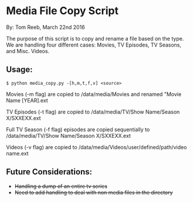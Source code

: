 # Media File Copy Script
By: Tom Reeb, March 22nd 2016

The purpose of this script is to copy and rename a file based on the type. We are handling four different cases: Movies, TV Episodes, TV Seasons, and Misc. Videos.

## Usage:
    $ python media_copy.py -[h,m,t,f,v] <source>

Movies (-m flag) are copied to /data/media/Movies and renamed "Movie Name [YEAR].ext

TV Episodes (-t flag) are copied to /data/media/TV/Show Name/Season X/SXXEXX.ext

Full TV Season (-f flag) episodes are copied sequentially to /data/media/TV/Show Name/Season X/SXXEXX.ext

Videos (-v flag) are copied to /data/media/Videos/user/defined/path/video name.ext

## Future Considerations:
* ~~Handling a dump of an entire tv series~~
* ~~Need to add handling to deal with non media files in the directory~~
